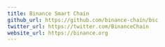 ```yaml
---
title: Binance Smart Chain
github_url: https://github.com/binance-chain/bsc
twitter_url: https://twitter.com/BinanceChain
website_url: https://binance.org
---
```

